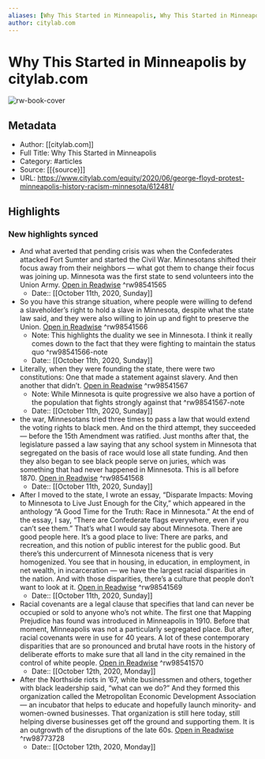 ```yaml
---
aliases: [Why This Started in Minneapolis, Why This Started in Minneapolis]
author: citylab.com
---
```

# Why This Started in Minneapolis by citylab.com

![rw-book-cover](https://readwise-assets.s3.amazonaws.com/static/images/article1.be68295a7e40.png)

## Metadata
- Author: [[citylab.com]]
- Full Title: Why This Started in Minneapolis
- Category: #articles
- Source: [[{source}]]
- URL: https://www.citylab.com/equity/2020/06/george-floyd-protest-minneapolis-history-racism-minnesota/612481/

## Highlights
### New highlights synced
- And what averted that pending crisis was when the Confederates attacked Fort Sumter and started the Civil War. Minnesotans shifted their focus away from their neighbors — what got them to change their focus was joining up. Minnesota was the first state to send volunteers into the Union Army. [Open in Readwise](https://readwise.io/open/98541565) ^rw98541565
    - Date:: [[October 11th, 2020, Sunday]]
- So you have this strange situation, where people were willing to defend a slaveholder’s right to hold a slave in Minnesota, despite what the state law said, and they were also willing to join up and fight to preserve the Union. [Open in Readwise](https://readwise.io/open/98541566) ^rw98541566
    - Note: This highlights the duality we see in Minnesota. I think it really comes down to the fact that they were fighting to maintain the status quo ^rw98541566-note
    - Date:: [[October 11th, 2020, Sunday]]
- Literally, when they were founding the state, there were two constitutions: One that made a statement against slavery. And then another that didn’t. [Open in Readwise](https://readwise.io/open/98541567) ^rw98541567
    - Note: While Minnesota is quite progressive we also have a portion of the population that fights strongly against that ^rw98541567-note
    - Date:: [[October 11th, 2020, Sunday]]
- the war, Minnesotans tried three times to pass a law that would extend the voting rights to black men. And on the third attempt, they succeeded — before the 15th Amendment was ratified. Just months after that, the legislature passed a law saying that any school system in Minnesota that segregated on the basis of race would lose all state funding. And then they also began to see black people serve on juries, which was something that had never happened in Minnesota. This is all before 1870. [Open in Readwise](https://readwise.io/open/98541568) ^rw98541568
    - Date:: [[October 11th, 2020, Sunday]]
- After I moved to the state, I wrote an essay, “Disparate Impacts: Moving to Minnesota to Live Just Enough for the City,” which appeared in the anthology “A Good Time for the Truth: Race in Minnesota.” At the end of the essay, I say, “There are Confederate flags everywhere, even if you can’t see them.” That’s what I would say about Minnesota. There are good people here. It’s a good place to live: There are parks, and recreation, and this notion of public interest for the public good. But there’s this undercurrent of Minnesota niceness that is very homogenized. You see that in housing, in education, in employment, in net wealth, in incarceration — we have the largest racial disparities in the nation. And with those disparities, there’s a culture that people don’t want to look at it. [Open in Readwise](https://readwise.io/open/98541569) ^rw98541569
    - Date:: [[October 11th, 2020, Sunday]]
- Racial covenants are a legal clause that specifies that land can never be occupied or sold to anyone who’s not white. The first one that Mapping Prejudice has found was introduced in Minneapolis in 1910. Before that moment, Minneapolis was not a particularly segregated place. But after, racial covenants were in use for 40 years. A lot of these contemporary disparities that are so pronounced and brutal have roots in the history of deliberate efforts to make sure that all land in the city remained in the control of white people. [Open in Readwise](https://readwise.io/open/98541570) ^rw98541570
    - Date:: [[October 12th, 2020, Monday]]
- After the Northside riots in ’67, white businessmen and others, together with black leadership said, “what can we do?” And they formed this organization called the Metropolitan Economic Development Association — an incubator that helps to educate and hopefully launch minority- and women-owned businesses. That organization is still here today, still helping diverse businesses get off the ground and supporting them. It is an outgrowth of the disruptions of the late 60s. [Open in Readwise](https://readwise.io/open/98773728) ^rw98773728
    - Date:: [[October 12th, 2020, Monday]]

